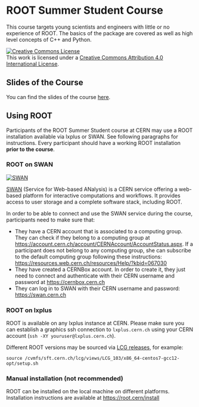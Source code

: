 # ROOT Summer Student Course
This course targets young scientists and engineers with little or no experience of ROOT.
The basics of the package are covered as well as high level concepts of C++ and
Python.

<a rel="license" href="http://creativecommons.org/licenses/by/4.0/"><img alt="Creative Commons License" style="border-width:0" src="https://i.creativecommons.org/l/by/4.0/88x31.png" /></a><br />This work is licensed under a <a rel="license" href="http://creativecommons.org/licenses/by/4.0/">Creative Commons Attribution 4.0 International License</a>.

## Slides of the Course
You can find the slides of the course [here](https://docs.google.com/presentation/d/1XUpgJ1IRNO-nIF7M9TErrMcyisLqhhZLB0L-M0AkwUo/edit?usp=sharing).

## Using ROOT

Participants of the ROOT Summer Student course at CERN may use a ROOT installation available via lxplus or SWAN. See following paragraphs for instructions. Every participant should have a working ROOT installation **prior to the course**.

### ROOT on SWAN

[![SWAN](https://swan.web.cern.ch/sites/swan.web.cern.ch/files/pictures/open_in_swan.svg)](https://cern.ch/swanserver/cgi-bin/go?projurl=https://github.com/root-project/summer-student-course.git)

[SWAN](https://swan.cern.ch) (Service for Web-based ANalysis) is a CERN service offering a web-based platform for interactive computations and workflows. It provides access to user storage and a complete software stack, including ROOT.

In order to be able to connect and use the SWAN service during the course, participants need to make sure that:
* They have a CERN account that is associated to a computing group. They can check if they belong to a computing group at https://account.cern.ch/account/CERNAccount/AccountStatus.aspx. If a participant does not belong to any computing group, she can subscribe to the default computing group following these instructions: https://resources.web.cern.ch/resources/Help/?kbid=067030
* They have created a CERNBox account. In order to create it, they just need to connect and authenticate with their CERN username and password at https://cernbox.cern.ch
* They can log in to SWAN with their CERN username and password: https://swan.cern.ch

### ROOT on lxplus

ROOT is available on any lxplus instance at CERN. Please make sure you can establish a graphics ssh connection to `lxplus.cern.ch` using your CERN account (`ssh -XY youruser@lxplus.cern.ch`).

Different ROOT versions may be sourced via [LCG releases](https://lcgdocs.web.cern.ch/lcgdocs/lcgreleases/introduction/#setup), for example:

```
source /cvmfs/sft.cern.ch/lcg/views/LCG_103/x86_64-centos7-gcc12-opt/setup.sh
```

### Manual installation (not recommended)

ROOT can be installed on the local machine on different platforms. Installation instructions are available at https://root.cern/install


